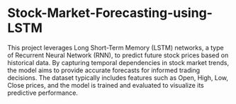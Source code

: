 # Stock-Market-Forecasting-using-LSTM
This project leverages Long Short-Term Memory (LSTM) networks, a type of Recurrent Neural Network (RNN), to predict future stock prices based on historical data. By capturing temporal dependencies in stock market trends, the model aims to provide accurate forecasts for informed trading decisions. The dataset typically includes features such as Open, High, Low, Close prices, and the model is trained and evaluated to visualize its predictive performance.
